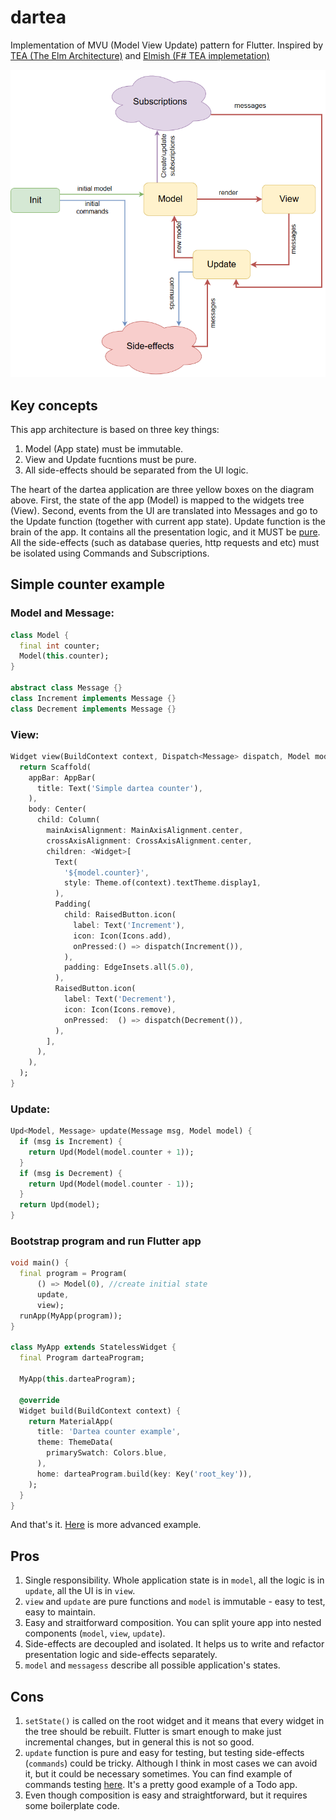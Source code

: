 # dartea

Implementation of MVU (Model View Update) pattern for Flutter.
Inspired by [TEA (The Elm Architecture)](https://guide.elm-lang.org/architecture/) and [Elmish (F# TEA implemetation)](https://fable-elmish.github.io/elmish/)

![dartea img](dartea_mvu_big_picture.png)

## Key concepts
This app architecture is based on three key things:
1. Model (App state) must be immutable.
2. View and Update fucntions must be pure.
3. All side-effects should be separated from the UI logic.

The heart of the dartea application are three yellow boxes on the diagram above. First, the state of the app (Model) is mapped to the widgets tree (View). Second, events from the UI are translated into Messages and go to the Update function (together with current app state). Update function is the brain of the app. It contains all the presentation logic, and it MUST be [pure](https://en.wikipedia.org/wiki/Pure_function). All the side-effects (such as database queries, http requests and etc) must be isolated using Commands and Subscriptions.

## Simple counter example

### Model and Message:
```dart
class Model {
  final int counter;
  Model(this.counter);
}

abstract class Message {}
class Increment implements Message {}
class Decrement implements Message {}
```

### View:
```dart
Widget view(BuildContext context, Dispatch<Message> dispatch, Model model) {
  return Scaffold(
    appBar: AppBar(
      title: Text('Simple dartea counter'),
    ),
    body: Center(
      child: Column(
        mainAxisAlignment: MainAxisAlignment.center,
        crossAxisAlignment: CrossAxisAlignment.center,
        children: <Widget>[
          Text(
            '${model.counter}',
            style: Theme.of(context).textTheme.display1,
          ),
          Padding(
            child: RaisedButton.icon(
              label: Text('Increment'),
              icon: Icon(Icons.add),
              onPressed:() => dispatch(Increment()),
            ),
            padding: EdgeInsets.all(5.0),
          ),
          RaisedButton.icon(
            label: Text('Decrement'),
            icon: Icon(Icons.remove),
            onPressed:  () => dispatch(Decrement()),
          ),
        ],
      ),
    ),
  );
}
```

### Update:
```dart
Upd<Model, Message> update(Message msg, Model model) {
  if (msg is Increment) {
    return Upd(Model(model.counter + 1));
  }
  if (msg is Decrement) {
    return Upd(Model(model.counter - 1));
  }
  return Upd(model);
}
```

### Bootstrap program and run Flutter app
```dart
void main() {
  final program = Program(
      () => Model(0), //create initial state
      update,
      view);
  runApp(MyApp(program));
}

class MyApp extends StatelessWidget {
  final Program darteaProgram;

  MyApp(this.darteaProgram);

  @override
  Widget build(BuildContext context) {
    return MaterialApp(
      title: 'Dartea counter example',
      theme: ThemeData(
        primarySwatch: Colors.blue,
      ),
      home: darteaProgram.build(key: Key('root_key')),
    );
  }
}
```

And that's it. [Here](/example) is more advanced example.

## Pros
1. Single responsibility. Whole application state is in `model`, all the logic is in `update`,
all the UI is in `view`.
2. `view` and `update` are pure functions and `model` is immutable - easy to test, easy to maintain.
3. Easy and straitforward composition. You can split youre app into nested components (`model`, `view`, `update`).
4. Side-effects are decoupled and isolated. It helps us to write and refactor presentation logic and side-effects separately.
5. `model` and `messagess` describe all possible application's states.

## Cons
1. `setState()` is called on the root widget and it means that every widget in the tree should be rebuilt. Flutter is smart enough to make just incremental changes, but in general this is not so good.
2. `update` function is pure and easy for testing, but testing side-effects (`commands`) could be tricky. Although I think in most cases we can avoid it, but it could be necessary sometimes. You can find example of commands testing [here](https://github.com/brianegan/flutter_architecture_samples/blob/master/example/mvu/test/stats_screen_test.dart). It's a pretty good example of a Todo app.
3. Even though composition is easy and straightforward, but it requires some boilerplate code.